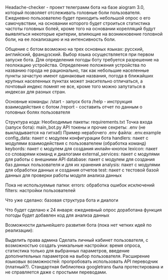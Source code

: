 Headache-checker - проект телеграмм бота на базе aiogram 3.0, который позволяет отслеживать головные боли пользователя. Ежедневно пользователю будет приходить небольшой опрос о его самочувствии, на основании которого будет строиться статистика частоты головных болей, кроме того на основании корелляций будут выявляться некоторые критерии, влияющие на возникновение головной боли, на ее локализацию и на интенсивность боли.

Общение с ботом возможно на трех основных языках: русский, английский, французский. Выбор языка осуществляется при первом запуске бота.
Для определения погоды боту требуется разрешение на геолокацию устройства. Определение положения устройства по названию города не рационально, так как небольшие населенные пункты зачастую имеют одинаковые названия, погода в ближайших крупных населенных пунктах может знасительно отличаться, а почтовый индекс помнят не все, кроме того можно запутаться в индексах для разных стран.

Основные команды:
/start - запуск бота
/help - инструкция взаимодействия с ботом
/report - составить отчет по данным о головных болях пользователя

Структура кода:
Необходимые пакеты: requirements.txt
Точка входа (запуск бота): main_bot.py
API токены и прочие секреты: .env (не выкладывается на гитхаб)
Пример нерабочего .env файла: .env.example
config_data: пакет с модулем конфигурации бота
handlers: пакет с модулями взаимодействия с пользователем (обработка команд)
keybords: пакет с модулем для создания инлайн-кнопок
lexicon: пакет со словарями команд и диалогами
external_services: пакет с модулями для работы с внешними API
database: пакет с модулем для создания баз данных пользователя и для их хранения
analysis: пакет с модулями для обработки данных и создания отчетов
test: пакет с тестовой базой данных для проверки работы модуля анализа данных

Пока не используемые папки:
errors: обработка ошибок исключений
filters: настройки пользователей

Что уже сделано:
базовая структура бота и диалоги

Что будет сделано к 24 января:
ежедневный опрос
доработана функция погоды
будет добавлен код для анализа данных

Возможности дальнейшего развития бота (пока нет четких идей по реализации):

Выделить права админа
Сделать личный кабинет пользователя, с возможностью создать уникальные настройки: время опроса, статистика только для выбранных параметров, введение дополнительных параметров на выбор пользователя.
Расширение языковых возможностей: пропробовать использовать API переводчик (платный?). Стандартная библиотека googletrans была протестирована и не справляется даже с простыми переводами.
